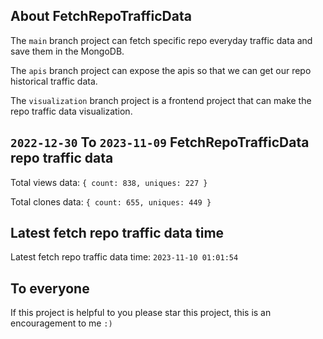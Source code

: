 ## About FetchRepoTrafficData

The `main` branch project can fetch specific repo everyday traffic data and save them in the MongoDB.

The `apis` branch project can expose the apis so that we can get our repo historical traffic data.

The `visualization` branch project is a frontend project that can make the repo traffic data visualization.

## `2022-12-30` To `2023-11-09` FetchRepoTrafficData repo traffic data

Total views data: `{ count: 838, uniques: 227 }`

Total clones data: `{ count: 655, uniques: 449 }`

## Latest fetch repo traffic data time

Latest fetch repo traffic data time: `2023-11-10 01:01:54`

## To everyone

If this project is helpful to you please star this project, this is an encouragement to me `:)`



